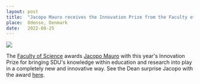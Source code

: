 ```yaml
---
layout: post
title:  "Jacopo Mauro receives the Innovation Prize from the Faculty of Science"
place:  Odense, Denmark
date:   2022-08-25
---
```

<img class="img-fluid mx-auto d-block" src="/images/posts/mauro-innovation-prize.png">

The [Faculty of Science](https://www.sdu.dk/en/om_sdu/fakulteterne/naturvidenskab) awards
[Jacopo Mauro](/people.html#jm) with this year's Innovation Prize for bringing
SDU's knowledge within education and research into play in a completely new and
innovative way. See the Dean surprise Jacopo with the award [here](lnkd.in/g4JF4E9r).
